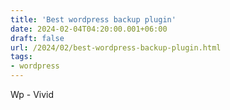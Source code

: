 ```yaml
---
title: 'Best wordpress backup plugin'
date: 2024-02-04T04:20:00.001+06:00
draft: false
url: /2024/02/best-wordpress-backup-plugin.html
tags: 
- wordpress
---
```


Wp - Vivid